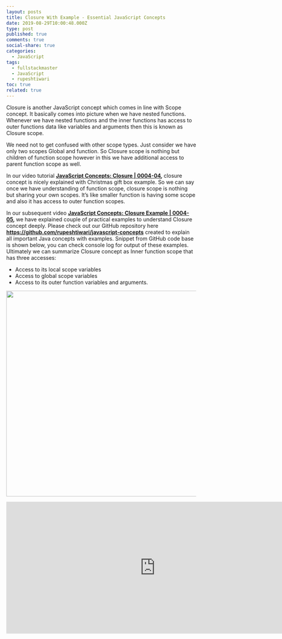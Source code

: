```yaml
---
layout: posts
title: Closure With Example - Essential JavaScript Concepts
date: 2019-08-29T10:00:48.000Z
type: post
published: true
comments: true
social-share: true
categories:
  - JavaScript
tags:
  - fullstackmaster
  - JavaScript
  - rupeshtiwari
toc: true
related: true
---
```


<p>Closure is another JavaScript concept which comes in line with Scope concept. It basically comes into picture when we have nested functions. Whenever we have nested functions and the inner functions has access to outer functions data like variables and arguments then this is known as Closure scope.</p>
<p>We need not to get confused with other scope types. Just consider we have only two scopes Global and function. So Closure scope is nothing but children of function scope however in this we have additional access to parent function scope as well.</p>
<p>In our video tutorial <strong><a href="https://www.youtube.com/watch?v=q2f5vbwz6_4&amp;list=PLZed_adPqIJoGpa6R2QdJy9RnqmOIy1Qd&amp;index=4" target="_blank" rel="noopener noreferrer">JavaScript Concepts: Closure | 0004-04</a><em>, </em></strong>closure concept is nicely explained with Christmas gift box example. So we can say once we have understanding of function scope, closure scope is nothing but sharing your own scopes. It’s like smaller function is having some scope and also it has access to outer function scopes.</p>
<p>In our subsequent video <strong><a href="https://www.youtube.com/watch?v=cmCo-XUN2UM&amp;list=PLZed_adPqIJoGpa6R2QdJy9RnqmOIy1Qd&amp;index=5" target="_blank" rel="noopener noreferrer">JavaScript Concepts: Closure Example | 0004-05</a><em>, </em></strong>we have explained couple of practical examples to understand Closure concept deeply. Please check out our GitHub repository here <a href="https://github.com/rupeshtiwari/javascript-concepts" target="_blank" rel="noopener noreferrer"><strong>https://github.com/rupeshtiwari/javascript-concepts</strong></a> created to explain all important Java concepts with examples. Snippet from GitHub code base is shown below, you can check console log for output of these examples. Ultimately we can summarize Closure concept as Inner function scope that has three accesses:</p>
<ul>
<li>Access to its local scope variables</li>
<li>Access to global scope variables</li>
<li>Access to its outer function variables and arguments.</li>
</ul>
<p><img class="alignnone size-full wp-image-2546" src="{{ site.baseurl }}/assets/2019/08/JS-Closure.png" alt="" width="610" height="546" /></p>
<p><iframe src="https://www.youtube.com/embed/q2f5vbwz6_4" width="790" height="350" frameborder="0" allowfullscreen="allowfullscreen"><span data-mce-type="bookmark" style="display: inline-block; width: 0px; overflow: hidden; line-height: 0;" class="mce_SELRES_start">﻿</span></iframe></p>
